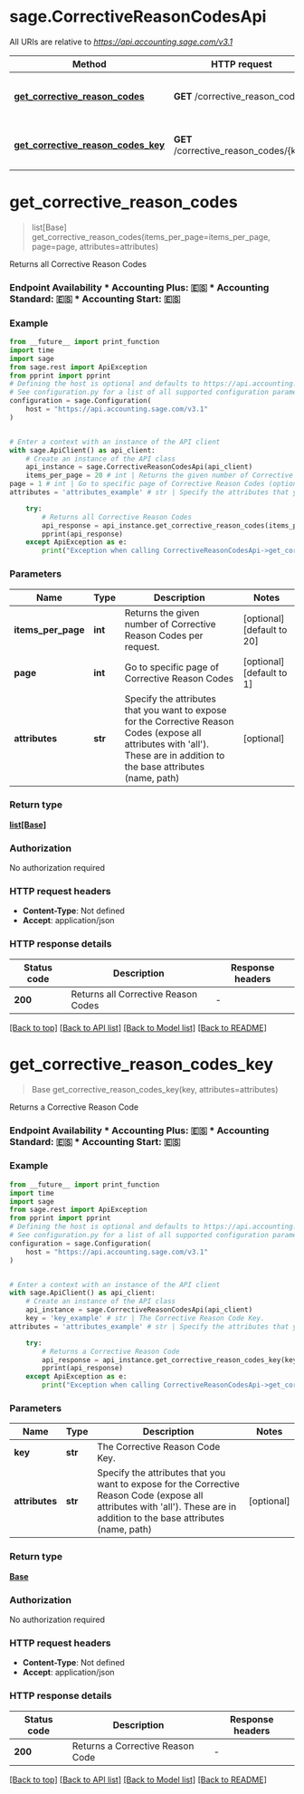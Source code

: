 # sage.CorrectiveReasonCodesApi

All URIs are relative to *https://api.accounting.sage.com/v3.1*

Method | HTTP request | Description
------------- | ------------- | -------------
[**get_corrective_reason_codes**](CorrectiveReasonCodesApi.md#get_corrective_reason_codes) | **GET** /corrective_reason_codes | Returns all Corrective Reason Codes
[**get_corrective_reason_codes_key**](CorrectiveReasonCodesApi.md#get_corrective_reason_codes_key) | **GET** /corrective_reason_codes/{key} | Returns a Corrective Reason Code


# **get_corrective_reason_codes**
> list[Base] get_corrective_reason_codes(items_per_page=items_per_page, page=page, attributes=attributes)

Returns all Corrective Reason Codes

### Endpoint Availability  * Accounting Plus: 🇪🇸 * Accounting Standard: 🇪🇸 * Accounting Start: 🇪🇸

### Example

```python
from __future__ import print_function
import time
import sage
from sage.rest import ApiException
from pprint import pprint
# Defining the host is optional and defaults to https://api.accounting.sage.com/v3.1
# See configuration.py for a list of all supported configuration parameters.
configuration = sage.Configuration(
    host = "https://api.accounting.sage.com/v3.1"
)


# Enter a context with an instance of the API client
with sage.ApiClient() as api_client:
    # Create an instance of the API class
    api_instance = sage.CorrectiveReasonCodesApi(api_client)
    items_per_page = 20 # int | Returns the given number of Corrective Reason Codes per request. (optional) (default to 20)
page = 1 # int | Go to specific page of Corrective Reason Codes (optional) (default to 1)
attributes = 'attributes_example' # str | Specify the attributes that you want to expose for the Corrective Reason Codes (expose all attributes with 'all'). These are in addition to the base attributes (name, path) (optional)

    try:
        # Returns all Corrective Reason Codes
        api_response = api_instance.get_corrective_reason_codes(items_per_page=items_per_page, page=page, attributes=attributes)
        pprint(api_response)
    except ApiException as e:
        print("Exception when calling CorrectiveReasonCodesApi->get_corrective_reason_codes: %s\n" % e)
```

### Parameters

Name | Type | Description  | Notes
------------- | ------------- | ------------- | -------------
 **items_per_page** | **int**| Returns the given number of Corrective Reason Codes per request. | [optional] [default to 20]
 **page** | **int**| Go to specific page of Corrective Reason Codes | [optional] [default to 1]
 **attributes** | **str**| Specify the attributes that you want to expose for the Corrective Reason Codes (expose all attributes with &#39;all&#39;). These are in addition to the base attributes (name, path) | [optional] 

### Return type

[**list[Base]**](Base.md)

### Authorization

No authorization required

### HTTP request headers

 - **Content-Type**: Not defined
 - **Accept**: application/json

### HTTP response details
| Status code | Description | Response headers |
|-------------|-------------|------------------|
**200** | Returns all Corrective Reason Codes |  -  |

[[Back to top]](#) [[Back to API list]](../README.md#documentation-for-api-endpoints) [[Back to Model list]](../README.md#documentation-for-models) [[Back to README]](../README.md)

# **get_corrective_reason_codes_key**
> Base get_corrective_reason_codes_key(key, attributes=attributes)

Returns a Corrective Reason Code

### Endpoint Availability  * Accounting Plus: 🇪🇸 * Accounting Standard: 🇪🇸 * Accounting Start: 🇪🇸

### Example

```python
from __future__ import print_function
import time
import sage
from sage.rest import ApiException
from pprint import pprint
# Defining the host is optional and defaults to https://api.accounting.sage.com/v3.1
# See configuration.py for a list of all supported configuration parameters.
configuration = sage.Configuration(
    host = "https://api.accounting.sage.com/v3.1"
)


# Enter a context with an instance of the API client
with sage.ApiClient() as api_client:
    # Create an instance of the API class
    api_instance = sage.CorrectiveReasonCodesApi(api_client)
    key = 'key_example' # str | The Corrective Reason Code Key.
attributes = 'attributes_example' # str | Specify the attributes that you want to expose for the Corrective Reason Code (expose all attributes with 'all'). These are in addition to the base attributes (name, path) (optional)

    try:
        # Returns a Corrective Reason Code
        api_response = api_instance.get_corrective_reason_codes_key(key, attributes=attributes)
        pprint(api_response)
    except ApiException as e:
        print("Exception when calling CorrectiveReasonCodesApi->get_corrective_reason_codes_key: %s\n" % e)
```

### Parameters

Name | Type | Description  | Notes
------------- | ------------- | ------------- | -------------
 **key** | **str**| The Corrective Reason Code Key. | 
 **attributes** | **str**| Specify the attributes that you want to expose for the Corrective Reason Code (expose all attributes with &#39;all&#39;). These are in addition to the base attributes (name, path) | [optional] 

### Return type

[**Base**](Base.md)

### Authorization

No authorization required

### HTTP request headers

 - **Content-Type**: Not defined
 - **Accept**: application/json

### HTTP response details
| Status code | Description | Response headers |
|-------------|-------------|------------------|
**200** | Returns a Corrective Reason Code |  -  |

[[Back to top]](#) [[Back to API list]](../README.md#documentation-for-api-endpoints) [[Back to Model list]](../README.md#documentation-for-models) [[Back to README]](../README.md)

